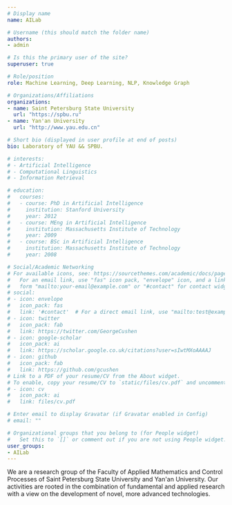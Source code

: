 ```yaml
---
# Display name
name: AILab

# Username (this should match the folder name)
authors:
- admin

# Is this the primary user of the site?
superuser: true

# Role/position
role: Machine Learning, Deep Learning, NLP, Knowledge Graph

# Organizations/Affiliations
organizations:
- name: Saint Petersburg State University
  url: "https://spbu.ru"
- name: Yan'an University
  url: "http://www.yau.edu.cn"

# Short bio (displayed in user profile at end of posts)
bio: Laboratory of YAU && SPBU.

# interests:
# - Artificial Intelligence
# - Computational Linguistics
# - Information Retrieval

# education:
#   courses:
#   - course: PhD in Artificial Intelligence
#     institution: Stanford University
#     year: 2012
#   - course: MEng in Artificial Intelligence
#     institution: Massachusetts Institute of Technology
#     year: 2009
#   - course: BSc in Artificial Intelligence
#     institution: Massachusetts Institute of Technology
#     year: 2008

# Social/Academic Networking
# For available icons, see: https://sourcethemes.com/academic/docs/page-builder/#icons
#   For an email link, use "fas" icon pack, "envelope" icon, and a link in the
#   form "mailto:your-email@example.com" or "#contact" for contact widget.
# social:
# - icon: envelope
#   icon_pack: fas
#   link: '#contact'  # For a direct email link, use "mailto:test@example.org".
# - icon: twitter
#   icon_pack: fab
#   link: https://twitter.com/GeorgeCushen
# - icon: google-scholar
#   icon_pack: ai
#   link: https://scholar.google.co.uk/citations?user=sIwtMXoAAAAJ
# - icon: github
#   icon_pack: fab
#   link: https://github.com/gcushen
# Link to a PDF of your resume/CV from the About widget.
# To enable, copy your resume/CV to `static/files/cv.pdf` and uncomment the lines below.
# - icon: cv
#   icon_pack: ai
#   link: files/cv.pdf

# Enter email to display Gravatar (if Gravatar enabled in Config)
# email: ""

# Organizational groups that you belong to (for People widget)
#   Set this to `[]` or comment out if you are not using People widget.
user_groups:
- AILab
---
```


We are a research group of the Faculty of Applied Mathematics and Control Processes of Saint Petersburg State University and Yan'an University. Our activities are rooted in the combination of fundamental and applied research with a view on the development of novel, more advanced technologies.

